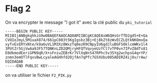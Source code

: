 # Flag 2
On va encrypter le message "I got it" avec la clé public du `pki_tutorial`<br>

`-----BEGIN PUBLIC KEY-----`<br>
`MIIBIjANBgkqhkiG9w0BAQEFAAOCAQ8AMIIBCgKCAQEAsW6QHsGrfTD2gd5+E+Qa`<br>
`CVOIeJmyL5M1uaX874/661pC083t5KgIgsbz3Bj+Ej8kZt8zWvECZLQtkNKOmxQa`<br>
`xyfvEsERYxNte/k9a6uVL1M3Xz8WxzTq0ezR9CNpyIU6gdJluBGFS0klcmWKv1l4`<br>
`3PUtZr5GjVwAa9JF57TQNKnLZD2QMjryHFQTVqvyeUzfCl7vTP0vn7IPvZ8dTs81`<br>
`E0dkmodEeriGPN9qR/X+sFniuZEBrKr7VlXqN+547RPhc5v35Yg2wchpsG4q+YP/`<br>
`znmn3emOTlFqvsBwLcyaleAGHhfd2OjfAn7qPfc7G5XUbu985ADIRZ4ijOv/rAw/`<br>
`EQIDAQAB`<br>
`-----END PUBLIC KEY-----`

on va utiliser le fichier `F2_PIK.py`

